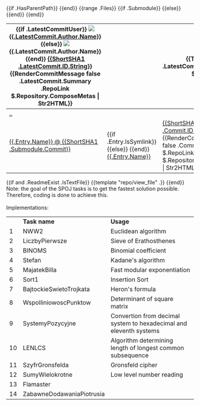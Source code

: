 <table id="repo-files-table" class="ui unstackable fixed single line table">
	<thead>
		<tr>
			<th class="four wide">
				{{if .LatestCommitUser}}
					<img class="ui avatar image img-12" src="{{.LatestCommitUser.RelAvatarLink}}" />
					<a href="{{AppSubURL}}/{{.LatestCommitUser.Name}}"><strong>{{.LatestCommit.Author.Name}}</strong></a>
				{{else}}
					<img class="ui avatar image img-12" src="{{AvatarLink .LatestCommit.Author.Email}}" />
					<strong>{{.LatestCommit.Author.Name}}</strong>
				{{end}}
				<a rel="nofollow" class="ui sha label" href="{{.RepoLink}}/commit/{{.LatestCommit.ID}}" rel="nofollow">{{ShortSHA1 .LatestCommit.ID.String}}</a>
				<span class="grey has-emoji">{{RenderCommitMessage false .LatestCommit.Summary .RepoLink $.Repository.ComposeMetas | Str2HTML}}</span>
			</th>
			<th class="nine wide">
			</th>
			<th class="three wide text grey right age">{{TimeSince .LatestCommit.Author.When $.Lang}}</th>
		</tr>
	</thead>
	<tbody>
		{{if .HasParentPath}}
			<tr class="has-parent">
				<td colspan="3"><i class="octicon octicon-mail-reply"></i><a href="{{EscapePound .BranchLink}}{{.ParentPath}}">..</a></td>
			</tr>
		{{end}}
		{{range .Files}}
			<tr>
				{{if .Submodule}}
					<td>
						<span class="octicon octicon-file-submodule"></span>
						<a href="{{InferSubmoduleURL .Submodule}}">{{.Entry.Name}} @ {{ShortSHA1 .Submodule.Commit}}</a>
					</td>
				{{else}}
					<td class="name">
						{{if .Entry.IsSymlink}}
							<span class="octicon octicon-file-symlink-file"></span>
						{{else}}
							<span class="octicon octicon-file-{{if or .Entry.IsTree}}directory{{else}}text{{end}}"></span>
						{{end}}
						<a href="{{EscapePound $.TreeLink}}/{{EscapePound .Entry.Name}}">{{.Entry.Name}}</a>
					</td>
				{{end}}
				<td class="message collapsing has-emoji">
					<a rel="nofollow" class="ui sha label" href="{{$.RepoLink}}/commit/{{.Commit.ID}}">{{ShortSHA1 .Commit.ID.String}}</a>
					{{RenderCommitMessage false .Commit.Summary $.RepoLink $.Repository.ComposeMetas | Str2HTML}}
				</td>
				<td class="text grey right age">{{TimeSince .Commit.Committer.When $.Lang}}</td>
			</tr>
		{{end}}
	</tbody>
</table>
{{if and .ReadmeExist .IsTextFile}}
	{{template "repo/view_file" .}}
{{end}}
Note: the goal of the SPOJ tasks is to get the fastest solution possible. Therefore, coding is done to achieve this.
<br>
<br>Implementations:
<br>
<table>
   <tr>
      <td> </td> <td><B>Task name</td> <td><B>Usage</td>
   </tr>
   <tr>
      <td>1</td> <td>NWW2</td> <td>Euclidean algorithm</td>
   </tr>
   <tr>
      <td>2</td> <td>LiczbyPierwsze</td> <td>Sieve of Erathosthenes</td>
   </tr>
   <tr>
      <td>3</td> <td>BINOMS</td> <td>Binomial coefficient</td>
   </tr>
   <tr>
      <td>4</td> <td>Stefan</td> <td>Kadane's algorithm</td>
   </tr>
    <tr>
      <td>5</td> <td>MajatekBilla</td> <td>Fast modular exponentiation</td>
   </tr>
    <tr>
      <td>6</td> <td>Sort1</td> <td>Insertion Sort</td>
   </tr>
   <tr>
      <td>7</td> <td>BajtockieSwietoTrojkata</td> <td>Heron's formula</td>
   </tr>
   <tr>
      <td>8</td> <td>WspolliniowoscPunktow</td> <td>Determinant of square matrix</td>
   </tr>
    <tr>
      <td>9</td> <td>SystemyPozycyjne</td> <td>Convertion from decimal system to hexadecimal and eleventh systems</td>
   </tr>
   <tr>
      <td>10</td> <td>LENLCS</td> <td>Algorithm determining length of longest common subsequence</td>
   </tr>
   <tr>
      <td>11</td> <td>SzyfrGronsfelda</td> <td>Gronsfeld cipher</td>
   </tr>
   <tr>
      <td>12</td> <td>SumyWielokrotne</td> <td>Low level number reading</td>
   </tr>
   <tr>
      <td>13</td> <td>Flamaster</td> <td> </td>
   </tr>
   <tr>
      <td>14</td> <td>ZabawneDodawaniaPiotrusia</td> <td> </td>
   </tr>
   
</table>
